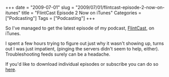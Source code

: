 +++
date = "2009-07-01"
slug = "2009/07/01/flintcast-episode-2-now-on-itunes"
title = "FlintCast Episode 2 Now on iTunes"
Categories = ["Podcasting"]
Tags = ["Podcasting"]
+++

So I've managed to get the latest episode of my podcast, [FlintCast](http://flintcast.com/), on iTunes.

I spent a few hours trying to figure out just why it wasn't showing up, turns out I was just impatient, (pinging the servers didn't seem to help, either). Troubleshooting feeds surely can be a headache.

If you'd like to download individual episodes or subscribe you can do so [here](http://bit.ly/oxFPy).
